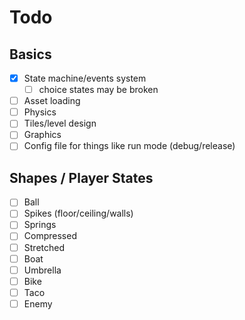 # Todo
## Basics

- [x] State machine/events system
  - [ ] choice states may be broken
- [ ] Asset loading
- [ ] Physics
- [ ] Tiles/level design
- [ ] Graphics
- [ ] Config file for things like run mode (debug/release)

## Shapes / Player States

- [ ] Ball
- [ ] Spikes (floor/ceiling/walls)
- [ ] Springs
- [ ] Compressed
- [ ] Stretched
- [ ] Boat
- [ ] Umbrella
- [ ] Bike
- [ ] Taco
- [ ] Enemy
